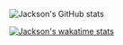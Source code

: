 ![Jackson's GitHub stats](https://github-readme-stats.vercel.app/api?username=jchoyce&count_private=true&include_all_commits=true&bg_color=1B1B1B&text_color=F3F3F3&title_color=E1E1E1)

[![Jackson's wakatime stats](https://github-readme-stats.vercel.app/api/wakatime?username=jchoyce)](https://github.com/anuraghazra/github-readme-stats)


<!-- [![Top Langs](https://github-readme-stats.vercel.app/api/top-langs/?username=jchoyce&layout=compact)](https://github.com/anuraghazra/github-readme-stats) -->
